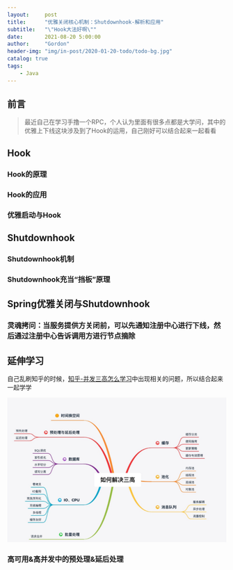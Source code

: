 ```yaml
---
layout:     post
title:      "优雅关闭核心机制：Shutdownhook-解析和应用"
subtitle:   "\"Hook大法好啊\""
date:       2021-08-20 5:00:00
author:     "Gordon"
header-img: "img/in-post/2020-01-20-todo/todo-bg.jpg"
catalog: true
tags:
    - Java
---
```


## 前言
> 最近自己在学习手撸一个RPC，个人认为里面有很多点都是大学问，其中的优雅上下线这块涉及到了Hook的运用，自己刚好可以结合起来一起看看


## Hook
### Hook的原理
### Hook的应用

### 优雅启动与Hook


## Shutdownhook
### Shutdownhook机制
### Shutdownhook充当“挡板”原理

## Spring优雅关闭与Shutdownhook
### 灵魂拷问：当服务提供方关闭前，可以先通知注册中心进行下线，然后通过注册中心告诉调用方进行节点摘除

## 延伸学习
自己乱刷知乎的时候，[知乎-并发三高怎么学习](https://www.zhihu.com/question/421237964/answer/1810636619)中出现相关的问题，所以结合起来一起学学

![](img/in-post/2021-08-20-shutdownhook解析和应用/sangao.jpeg)

### 高可用&高并发中的预处理&延后处理


